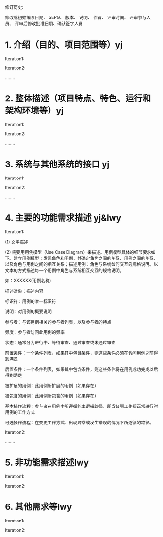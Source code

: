 修订历史:

修改或初始编写日期、 SEPG、 版本、 说明、 作者、 评审时间、 评审参与人员、 评审后修改批准日期、确认签字人员

# 1.   介绍（目的、项目范围等）yj

Iteration1:

Iteration2:

........

 

# 2.   整体描述（项目特点、特色、运行和架构环境等）yj

Iteration1:

Iteration2:

........

 

# 3.   系统与其他系统的接口 yj

Iteration1:

Iteration2:

........

 

# 4.   主要的功能需求描述 yj&lwy

Iteration1:

(1)  文字描述

(2)   需要用用例模型（Use Case Diagram）来描述。用例模型具体的细节要求如下。建立用例模型：发现角色和用例，并确定角色之间的关系、用例之间的关系，以及角色与用例之间的相互关系；描述用例：角色与系统如何交互的规格说明。以文本的方式描述每一个用例中角色与系统相互交互的规格说明。

如：XXXXXX(用例名称)

描述对象：描述内容

标识符：用例的唯一标识符

说明：对用例的概要说明

参与者：与该用例相关的参与者列表，以及参与者的特点

频度：参与者访问此用例的频率

状态：通常分为进行中、等待审查、通过审查或未通过审查

前置条件：一个条件列表，如果其中包含条件，则这些条件必须在访问用例之前得到满足

后置条件：一个条件列表，如果其中包含条件，则这些条件将在用例成功完成以后得到满足

被扩展的用例：此用例所扩展的用例（如果存在）

被包含的用例：此用例所包含的用例（如果存在）

基本操作流程：参与者在用例中所遵循的主逻辑路径，即当各项工作都正常进行时用例的工作方式

可选操作流程：在变更工作方式、出现异常或发生错误的情况下所遵循的路径。

Iteration2:

........

 

# 5.   非功能需求描述lwy

Iteration1:

Iteration2:

 

# 6.   其他需求等lwy

Iteration1:

Iteration2:

 

 